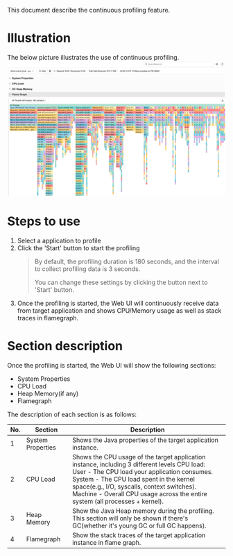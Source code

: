 This document describe the continuous profiling feature.

# Illustration
The below picture illustrates the use of continuous profiling.
![preview](./preview.png)

# Steps to use
1. Select a application to profile
2. Click the 'Start' button to start the profiling
   > By default, the profiling duration is 180 seconds, and the interval to collect profiling data is 3 seconds.
   > 
   > You can change these settings by clicking the button next to 'Start' button.
3. Once the profiling is started, the Web UI will continuously receive data from target application and shows CPU/Memory usage as well as stack traces in flamegraph. 

# Section description

Once the profiling is started, the Web UI will show the following sections:
- System Properties
- CPU Load
- Heap Memory(if any)
- Flamegraph

The description of each section is as follows:

| No. | Section           | Description                                                                                                                                                                                                                                                                                                                              |
|-----|-------------------|------------------------------------------------------------------------------------------------------------------------------------------------------------------------------------------------------------------------------------------------------------------------------------------------------------------------------------------|
| 1   | System Properties | Shows the Java properties of the target application instance.                                                                                                                                                                                                                                                                            |
| 2   | CPU Load          | Shows the CPU usage of the target application instance, including 3 different levels CPU load:</br> User - The CPU load your application consumes.<br/> System - The CPU load spent in the kernel space(e.g., I/O, syscalls, context switches).<br/> Machine - Overall CPU usage across the entire system (all processes + kernel).<br/> |
| 3   | Heap Memory       | Show the Java Heap memory during the profiling. This section will only be shown if there's GC(whether it's young GC or full GC happens).                                                                                                                                                                                                 |
| 4   | Flamegraph        | Show the stack traces of the target application instance in flame graph.                                                                                                                                                                                                                                                                                  |


